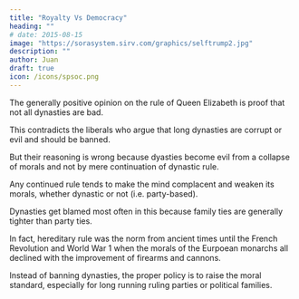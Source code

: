 ```yaml
---
title: "Royalty Vs Democracy"
heading: ""
# date: 2015-08-15
image: "https://sorasystem.sirv.com/graphics/selftrump2.jpg"
description: ""
author: Juan
draft: true
icon: /icons/spsoc.png
---
```



The generally positive opinion on the rule of Queen Elizabeth is proof that not all dynasties are bad. 

This contradicts the liberals who argue that long dynasties are corrupt or evil and should be banned. 

But their reasoning is wrong because dyasties become evil from a collapse of morals and not by mere continuation of dynastic rule.

Any continued rule tends to make the mind complacent and weaken its morals, whether dynastic or not (i.e. party-based).

Dynasties get blamed most often in this because family ties are generally tighter than party ties. 

In fact, hereditary rule was the norm from ancient times until the French Revolution and World War 1 when the morals of the Eurpoean monarchs all declined with the improvement of firearms and cannons. 

Instead of banning dynasties, the proper policy is to raise the moral standard, especially for long running ruling parties or political families.